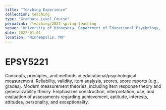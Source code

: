 ```yaml
---
title: "Teaching Experience"
collection: teaching
type: "Graduate Level Course"
permalink: /teaching/2022-spring-teaching
venue: "University of Minnesota, Department of Educational Psychology, University of Minnesota"
date: 2022-01-01
location: "Minneapolis, MN"
---
```


EPSY5221
======
Concepts, principles, and methods in educational/psychological measurement. Reliability, validity, item analysis, scores, score reports (e.g., grades). Modern measurement theories, including item response theory and generalizability theory. Emphasizes construction, interpretation, use, and evaluation of assessments regarding achievement, aptitude, interests, attitudes, personality, and exceptionality.

